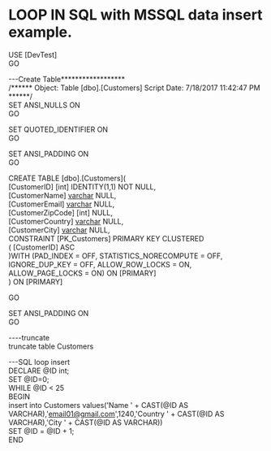 # LOOP IN SQL with MSSQL data insert example.

USE [DevTest] <br />
GO

---Create Table****************** <br />
/****** Object:  Table [dbo].[Customers]    Script Date: 7/18/2017 11:42:47 PM ******/ <br />
SET ANSI_NULLS ON <br />
GO <br />

SET QUOTED_IDENTIFIER ON <br />
GO

SET ANSI_PADDING ON <br />
GO <br />

CREATE TABLE [dbo].[Customers]( <br />
	[CustomerID] [int] IDENTITY(1,1) NOT NULL, <br />
	[CustomerName] [varchar](50) NULL, <br />
	[CustomerEmail] [varchar](50) NULL, <br />
	[CustomerZipCode] [int] NULL, <br />
	[CustomerCountry] [varchar](50) NULL, <br />
	[CustomerCity] [varchar](50) NULL, <br />
 CONSTRAINT [PK_Customers] PRIMARY KEY CLUSTERED <br />
(
	[CustomerID] ASC <br />
)WITH (PAD_INDEX = OFF, STATISTICS_NORECOMPUTE = OFF, IGNORE_DUP_KEY = OFF, ALLOW_ROW_LOCKS = ON, ALLOW_PAGE_LOCKS = ON) ON [PRIMARY] <br />
) ON [PRIMARY] <br />

GO <br />

SET ANSI_PADDING ON <br />
GO <br />



----truncate <br />
truncate table Customers <br />

---SQL loop insert <br />
DECLARE @ID int; <br />
SET @ID=0; <br />
WHILE @ID < 25 <br />
BEGIN <br />
	insert into Customers values('Name ' + CAST(@ID AS VARCHAR),'email01@gmail.com',1240,'Country ' + CAST(@ID AS VARCHAR),'City ' + CAST(@ID AS VARCHAR)) <br />
	SET @ID = @ID + 1; <br />
END <br />

